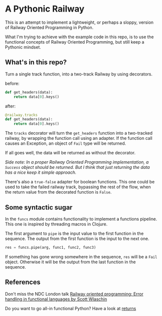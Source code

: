 # A Pythonic Railway

This is an attempt to implement a lightweight, or perhaps a sloppy,
version of Railway Oriented Programming in Python.

What I'm trying to achieve with the example code in this repo,
is to use the functional concepts of Railway Oriented Programming,
but still keep a Pythonic mindset.

## What's in this repo?
Turn a single track function, into a two-track Railway by using decorators.

before:

``` python
def get_headers(data):
    return data[0].keys()
```

after:

``` python
@railway.tracks
def get_headers(data):
    return data[0].keys()
```

The `tracks` decorator will turn the `get_headers` function into a two-tracked railway,
by wrapping the function call using an adapter. If the function call causes an Exception,
an object of `Fail` type will be returned.

If all goes well, the data will be returned as without the decorator.

_Side note: In a proper Railway Oriented Programming implementation,
a `Success` object should be returned. But I think that
just returning the data has a nice keep it simple approach._

There's also a `true-false` adapter for boolean functions. This one could be used to
take the failed railway track, bypassing the rest of the flow, when the return value from
the decorated function is `False`.

## Some syntactic sugar
In the `funcs` module contains functionality to implement a functions pipeline.
This one is inspired by threading macros in Clojure.

The first argument to `pipe` is the input value to the first function in the sequence.
The output from the first function is the input to the next one.
``` python
res = funcs.pipe(arg, func1, func2, func3)
```

If something has gone wrong somewhere in the sequence, `res` will be a `Fail` object.
Otherwise it will be the output from the last function in the sequence.


## References
Don't miss the NDC London talk
[Railway oriented programming: Error handling in functional languages by Scott Wlaschin](https://vimeo.com/113707214)

Do you want to go all-in functional Python? Have a look at [returns](https://returns.readthedocs.io/en/latest/index.html)
